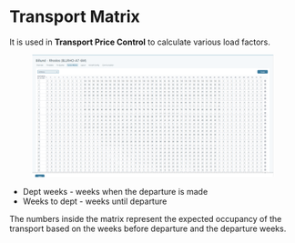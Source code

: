 # Transport Matrix

It is used in **Transport Price Control** to calculate various load factors.

<figure><img src="../../.gitbook/assets/image (2) (1) (1).png" alt=""><figcaption></figcaption></figure>

* Dept weeks - weeks when the departure is made
* Weeks to dept - weeks until departure

The numbers inside the matrix represent the expected occupancy of the transport based on the weeks before departure and the departure weeks.
